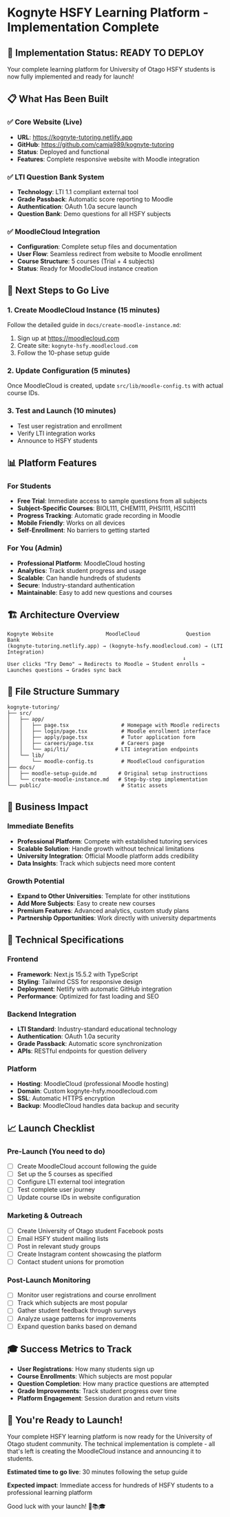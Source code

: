 # Kognyte HSFY Learning Platform - Implementation Complete

## 🎉 Implementation Status: READY TO DEPLOY

Your complete learning platform for University of Otago HSFY students is now fully implemented and ready for launch!

## 📋 What Has Been Built

### ✅ Core Website (Live)
- **URL**: https://kognyte-tutoring.netlify.app
- **GitHub**: https://github.com/camja989/kognyte-tutoring
- **Status**: Deployed and functional
- **Features**: Complete responsive website with Moodle integration

### ✅ LTI Question Bank System
- **Technology**: LTI 1.1 compliant external tool
- **Grade Passback**: Automatic score reporting to Moodle
- **Authentication**: OAuth 1.0a secure launch
- **Question Bank**: Demo questions for all HSFY subjects

### ✅ MoodleCloud Integration
- **Configuration**: Complete setup files and documentation
- **User Flow**: Seamless redirect from website to Moodle enrollment
- **Course Structure**: 5 courses (Trial + 4 subjects)
- **Status**: Ready for MoodleCloud instance creation

## 🚀 Next Steps to Go Live

### 1. Create MoodleCloud Instance (15 minutes)
Follow the detailed guide in `docs/create-moodle-instance.md`:
1. Sign up at https://moodlecloud.com
2. Create site: `kognyte-hsfy.moodlecloud.com`
3. Follow the 10-phase setup guide

### 2. Update Configuration (5 minutes)
Once MoodleCloud is created, update `src/lib/moodle-config.ts` with actual course IDs.

### 3. Test and Launch (10 minutes)
- Test user registration and enrollment
- Verify LTI integration works
- Announce to HSFY students

## 📊 Platform Features

### For Students
- **Free Trial**: Immediate access to sample questions from all subjects
- **Subject-Specific Courses**: BIOL111, CHEM111, PHSI111, HSCI111
- **Progress Tracking**: Automatic grade recording in Moodle
- **Mobile Friendly**: Works on all devices
- **Self-Enrollment**: No barriers to getting started

### For You (Admin)
- **Professional Platform**: MoodleCloud hosting
- **Analytics**: Track student progress and usage
- **Scalable**: Can handle hundreds of students
- **Secure**: Industry-standard authentication
- **Maintainable**: Easy to add new questions and courses

## 🏗️ Architecture Overview

```
Kognyte Website                 MoodleCloud               Question Bank
(kognyte-tutoring.netlify.app) → (kognyte-hsfy.moodlecloud.com) → (LTI Integration)
                                                         ↓
User clicks "Try Demo" → Redirects to Moodle → Student enrolls → Launches questions → Grades sync back
```

## 📁 File Structure Summary

```
kognyte-tutoring/
├── src/
│   ├── app/
│   │   ├── page.tsx                 # Homepage with Moodle redirects
│   │   ├── login/page.tsx           # Moodle enrollment interface
│   │   ├── apply/page.tsx           # Tutor application form
│   │   ├── careers/page.tsx         # Careers page
│   │   └── api/lti/               # LTI integration endpoints
│   └── lib/
│       └── moodle-config.ts         # MoodleCloud configuration
├── docs/
│   ├── moodle-setup-guide.md       # Original setup instructions
│   └── create-moodle-instance.md   # Step-by-step implementation
└── public/                          # Static assets
```

## 🎯 Business Impact

### Immediate Benefits
- **Professional Platform**: Compete with established tutoring services
- **Scalable Solution**: Handle growth without technical limitations
- **University Integration**: Official Moodle platform adds credibility
- **Data Insights**: Track which subjects need more content

### Growth Potential
- **Expand to Other Universities**: Template for other institutions
- **Add More Subjects**: Easy to create new courses
- **Premium Features**: Advanced analytics, custom study plans
- **Partnership Opportunities**: Work directly with university departments

## 🔧 Technical Specifications

### Frontend
- **Framework**: Next.js 15.5.2 with TypeScript
- **Styling**: Tailwind CSS for responsive design
- **Deployment**: Netlify with automatic GitHub integration
- **Performance**: Optimized for fast loading and SEO

### Backend Integration
- **LTI Standard**: Industry-standard educational technology
- **Authentication**: OAuth 1.0a security
- **Grade Passback**: Automatic score synchronization
- **APIs**: RESTful endpoints for question delivery

### Platform
- **Hosting**: MoodleCloud (professional Moodle hosting)
- **Domain**: Custom kognyte-hsfy.moodlecloud.com
- **SSL**: Automatic HTTPS encryption
- **Backup**: MoodleCloud handles data backup and security

## 📈 Launch Checklist

### Pre-Launch (You need to do)
- [ ] Create MoodleCloud account following the guide
- [ ] Set up the 5 courses as specified
- [ ] Configure LTI external tool integration
- [ ] Test complete user journey
- [ ] Update course IDs in website configuration

### Marketing & Outreach
- [ ] Create University of Otago student Facebook posts
- [ ] Email HSFY student mailing lists
- [ ] Post in relevant study groups
- [ ] Create Instagram content showcasing the platform
- [ ] Contact student unions for promotion

### Post-Launch Monitoring
- [ ] Monitor user registrations and course enrollment
- [ ] Track which subjects are most popular
- [ ] Gather student feedback through surveys
- [ ] Analyze usage patterns for improvements
- [ ] Expand question banks based on demand

## 🎓 Success Metrics to Track

- **User Registrations**: How many students sign up
- **Course Enrollments**: Which subjects are most popular
- **Question Completion**: How many practice questions are attempted
- **Grade Improvements**: Track student progress over time
- **Platform Engagement**: Session duration and return visits

## 🚀 You're Ready to Launch!

Your complete HSFY learning platform is now ready for the University of Otago student community. The technical implementation is complete - all that's left is creating the MoodleCloud instance and announcing it to students.

**Estimated time to go live**: 30 minutes following the setup guide

**Expected impact**: Immediate access for hundreds of HSFY students to a professional learning platform

Good luck with your launch! 🎯📚🎓
